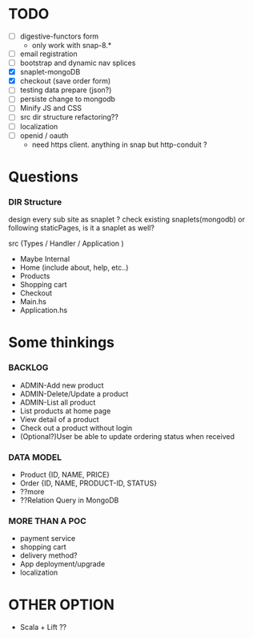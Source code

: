 # TODO
  - [ ] digestive-functors form
    + only work with snap-8.*
  - [ ] email registration
  - [ ] bootstrap and dynamic nav splices
  - [X] snaplet-mongoDB
  - [X] checkout (save order form)
  - [ ] testing data prepare (json?)
  - [ ] persiste change to mongodb
  - [ ] Minify JS and CSS
  - [ ] src dir structure refactoring??
  - [ ] localization
  - [ ] openid / oauth
    + need https client. anything in snap but http-conduit ?

# Questions
### DIR Structure

design every sub site as snaplet ? check existing snaplets(mongodb)
or following  staticPages, is it a snaplet as well?

src (Types / Handler / Application )

  - Maybe Internal
  - Home (include about, help, etc..)
  - Products
  - Shopping cart
  - Checkout
  - Main.hs
  - Application.hs

# Some thinkings
### BACKLOG
  - ADMIN-Add new product
  - ADMIN-Delete/Update a product
  - ADMIN-List all product
  - List products at home page
  - View detail of a product
  - Check out a product without login
  - (Optional?)User be able to update ordering status when received

### DATA MODEL
  - Product {ID, NAME, PRICE}
  - Order {ID, NAME, PRODUCT-ID, STATUS}
  - ??more
  - ??Relation Query in MongoDB

### MORE THAN A POC
  - payment service
  - shopping cart
  - delivery method?
  - App deployment/upgrade
  - localization

# OTHER OPTION
  - Scala + Lift ??
